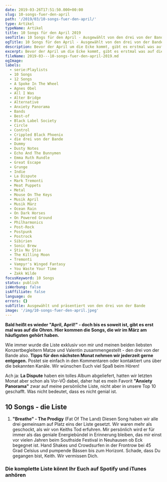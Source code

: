 ```yaml
---
date: 2019-03-26T17:51:50.000+00:00
slug: 10-songs-fuer-den-april
path: '/2019/03/10-songs-fuer-den-april/'
type: Artikel
typeName: Artikel
title: 10 Songs für den April 2019
seoTitle: 10 Songs für den April - Ausgewählt von den drei von der Bande
ogTitle: 10 Songs für den April - Ausgewählt von den drei von der Bande
description: Bevor der April um die Ecke kommt, gibt es erstmal was auf die Ohren Hier kommen unsere 10 Songs für Euch - liebevoll ausgewählt und kommentiert.
excerpt: Bevor der April um die Ecke kommt, gibt es erstmal was auf die Ohren Hier kommen unsere 10 Songs für Euch - liebevoll ausgewählt und kommentiert.
fileName: 2019-03---10-songs-fuer-den-april-2019.md
ogImage:
labels:
  - serie:Playlists
  - 10 Songs
  - 12 Songs
  - A Spoke In The Wheel
  - Agnes Obel
  - All I Was
  - Alter Bridge
  - Alternative
  - Anxiety Panorama
  - Bands
  - Best-of
  - Black Label Society
  - Circle
  - Control
  - Crippled Black Phoenix
  - die drei von der Bande
  - Dummy
  - Dusty Notes
  - Echo And The Bunnymen
  - Emma Ruth Rundle
  - Great Escape
  - Grunge
  - Indie
  - La Dispute
  - Mark Tremonti
  - Meat Puppets
  - Metal
  - Mouse On The Keys
  - Musik April
  - Musik März
  - Ocean Rain
  - On Dark Horses
  - On Powered Ground
  - Philharmonics
  - Post-Rock
  - Postpunk
  - Postrock
  - Sibirien
  - Sonic Brew
  - Ştiu Nu Ştiu
  - The Killing Moon
  - Tremonti
  - Vampyr's Winged Fantasy
  - You Waste Your Time
  - Zakk Wilde
focusKeyword: 10 Songs
status: publish
isWerbung: false
isAffiliate: false
language: de
errors: {}
subTitle: Ausgewählt und präsentiert von den drei von der Bande
image: '/img/10-songs-fuer-den-april.jpeg'
---
```


**Bald heißt es wieder "April, April!" - doch bis es soweit ist, gibt es erst mal was auf die Ohren. Hier kommen die Songs, die wir im März am häufigsten gehört haben.**

Wie immer wurde die Liste exklusiv von mir und meinen beiden liebsten Konzertbegleitern Matze und Valentin zusammengestellt - den drei von der Bande also. **Tipps für den nächsten Monat nehmen wir jederzeit gerne entgegen.** Postet sie einfach in den Kommentaren oder kontaktiert uns über die bekannten Kanäle. Wir wünschen Euch viel Spaß beim Hören!

Ach ja: **La Dispute** haben ein tolles Album abgeliefert, hatten wir letzten Monat aber schon als Vor-VÖ dabei, daher hat es mein Favorit **"Anxiety Panorama"** zwar auf meine persönliche Liste, nicht aber in unsere Top 10 geschafft. Was nicht bedeutet, dass es nicht genial ist.

## 10 Songs - die Liste

1.  **"Breathe" - The Prodigy** (Fat Of The Land) Diesen Song haben wir alle drei gemeinsam auf Platz eins der Liste gesetzt. Wir waren mehr als geschockt, als wir von Keiths Tod erfuhren. Mir persönlich wird er für immer als das geniale Energiebündel in Erinnerung bleiben, das mir einst vor vielen Jahren beim Southside Festival in Neuhausen ob Eck begegnet ist. Hand Shakes und Crowdsurfen in der Frontrow bei 45 Grad Celsius und pumpende Bässen bis zum Horizont. Schade, dass Du gegangen bist, Keith. Wir vermissen Dich. <YouTube id="x3GQkZa6kXA" />

### Die komplette Liste könnt Ihr Euch auf Spotify und iTunes anhören

<Playlist
  spotify="4JFNEgbt4YmsgzDBN0zgDE"
  itunes="2019-03-25-die-drei-von-der-bande/pl.u-2maDT8b5452?app=music"
/>
